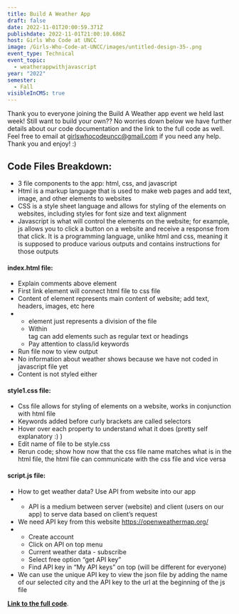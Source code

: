 ```yaml
---
title: Build A Weather App
draft: false
date: 2022-11-01T20:00:59.371Z
publishdate: 2022-11-01T21:00:10.686Z
host: Girls Who Code at UNCC
image: /Girls-Who-Code-at-UNCC/images/untitled-design-35-.png
event_type: Technical
event_topic:
  - weatherappwithjavascript
year: "2022"
semester:
  - Fall
visibleInCMS: true
---
```

T﻿hank you to everyone joining the Build A Weather app event we held last week! Still want to build your own?? No worries down below we have further details about our code documentation and the link to the full code as well. Feel free to email at girlswhocodeuncc@gmail.com if you need any help. Thank you and enjoy! :)



## **C﻿ode Files Breakdown:**

* 3 file components to the app: html, css, and javascript
* Html is a markup language that is used to make web pages and add text, image, and other elements to websites
* CSS is a style sheet language and allows for styling of the elements on websites, including styles for font size and text alignment
* Javascript is what will control the elements on the website; for example, js allows you to click a button on a website and receive a response from that click. It is a programming language, unlike html and css, meaning it is supposed to produce various outputs and contains instructions for those outputs



#### **index.html file:**

* Explain comments above <head> element
* First link element will connect html file to css file
* Content of <body> element represents main content of website; add text, headers, images, etc here
* * <div> element just represents a division of the file
  * Within <div> tag can add elements such as regular text or headings
  * Pay attention to class/id keywords
* Run file now to view output
* No information about weather shows because we have not coded in javascript file yet
* Content is not styled either



#### **style1.css file:**

* Css file allows for styling of elements on a website, works in conjunction with html file
* Keywords added before curly brackets are called selectors
* Hover over each property to understand what it does (pretty self explanatory :) )
* Edit name of file to be style.css
* Rerun code; show how now that the css file name matches what is in the html file, the html file can communicate with the css file and vice versa



#### **script.js file:**

* How to get weather data? Use API from website into our app
* * API is a medium between server (website) and client (users on our app) to serve data based on client’s request
* We need API key from this website <https://openweathermap.org/>
* * Create account
  * Click on API on top menu 
  * Current weather data - subscribe
  * Select free option “get API key”
  * Find API key in “My API keys” on top (will be different for everyone)
* We can use the unique API key to view the json file by adding the name of our selected city and the API key to the url at the beginning of the js file

**[L﻿ink to the full code](https://replit.com/@LoloAboufoul/WeatherAppGWCComplete)**.